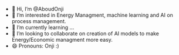 - 👋 Hi, I’m @AboudOnji
- 👀 I’m interested in Energy Managment, machine learning and AI on process management.
- 🌱 I’m currently learning ...
- 💞️ I’m looking to collaborate on creation of AI models to make Energy/Economic managment more easy. 
- 😄 Pronouns: Onji :)             


<!---
AboudOnji/AboudOnji is a ✨ special ✨ repository because its `README.md` (this file) appears on your GitHub profile.
You can click the Preview link to take a look at your changes.
--->
